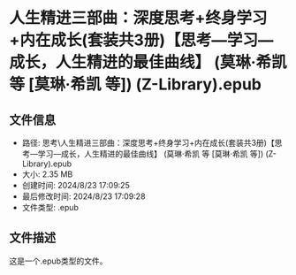 ﻿# 人生精进三部曲：深度思考+终身学习+内在成长(套装共3册)【思考—学习—成长，人生精进的最佳曲线】 (莫琳·希凯  等 [莫琳·希凯  等]) (Z-Library).epub

## 文件信息
- 路径: 思考\人生精进三部曲：深度思考+终身学习+内在成长(套装共3册)【思考—学习—成长，人生精进的最佳曲线】 (莫琳·希凯  等 [莫琳·希凯  等]) (Z-Library).epub
- 大小: 2.35 MB
- 创建时间: 2024/8/23 17:09:25
- 最后修改时间: 2024/8/23 17:09:28
- 文件类型: .epub

## 文件描述
这是一个.epub类型的文件。

